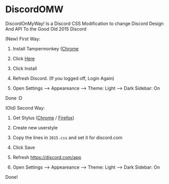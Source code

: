 # DiscordOMW
DiscordOnMyWay! Is a Discord CSS Modification to change Discord Design And API To the Good Old 2015 Discord

(New) First Way:

1. Install Tampermonkey ([Chrome](https://chrome.google.com/webstore/detail/tampermonkey/dhdgffkkebhmkfjojejmpbldmpobfkfo?hl=en)

2. Click [Here](https://github.com/auslie/DiscordOMW/raw/main/DiscordOMW.user.js)

3. Click Install

4. Refresh Discord. (If you logged off, Login Again)

5. Open Settings --> Appeareance --> Theme: Light --> Dark Sidebar: On


Done :D





(Old) Second Way:

1. Get Stylus ([Chrome](https://chrome.google.com/webstore/detail/stylus/clngdbkpkpeebahjckkjfobafhncgmne) / [Firefox](https://addons.mozilla.org/en-US/firefox/addon/styl-us/))

2. Create new userstyle

3.  Copy the lines in `2015.css` and set it for discord.com

4. Click Save

5. Refresh https://discord.com/app

6. Open Settings --> Appeareance --> Theme: Light --> Dark Sidebar: On

Done!
